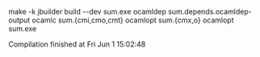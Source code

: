 make -k 
jbuilder build --dev sum.exe
    ocamldep sum.depends.ocamldep-output
      ocamlc sum.{cmi,cmo,cmt}
    ocamlopt sum.{cmx,o}
    ocamlopt sum.exe

Compilation finished at Fri Jun  1 15:02:48
